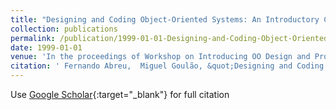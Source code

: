 ```yaml
---
title: "Designing and Coding Object-Oriented Systems: An Introductory Course Experience Report"
collection: publications
permalink: /publication/1999-01-01-Designing-and-Coding-Object-Oriented-Systems-An-Introductory-Course-Experience-Report
date: 1999-01-01
venue: 'In the proceedings of Workshop on Introducing OO Design and Programming with Special Emphasis on Concrete Examples (ECOOP&apos;99)'
citation: ' Fernando Abreu,  Miguel Goulão, &quot;Designing and Coding Object-Oriented Systems: An Introductory Course Experience Report.&quot; In the proceedings of Workshop on Introducing OO Design and Programming with Special Emphasis on Concrete Examples (ECOOP&amp;apos;99), 1999.'
---
```

Use [Google Scholar](https://scholar.google.com/scholar?q=Designing+and+Coding+Object+Oriented+Systems:+An+Introductory+Course+Experience+Report){:target="_blank"} for full citation